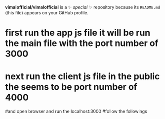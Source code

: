 **vimalofficial/vimalofficial** is a ✨ _special_ ✨ repository because its `README.md` (this file) appears on your GitHub profile.

# first run the app js file it will be run the main file with the port number of 3000
# next run the client js file in the public the seems to be port number of 4000
#and open browser and run the localhost:3000
#follow the followings  
